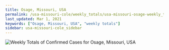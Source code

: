 ```yaml
---
title: Osage, Missouri, USA
permalink: /usa-missouri-cole/weekly_totals/usa-missouri-osage-weekly_totals.html
last_updated: Mar 1, 2021
keywords: ["Osage, Missouri, USA", "weekly totals"]
sidebar: usa-missouri-cole_sidebar
---
```


![Weekly Totals of Confirmed Cases for Osage, Missouri, USA](/covid_tracker/images/graphs/usa-missouri-osage-weekly_totals_graph.png)
